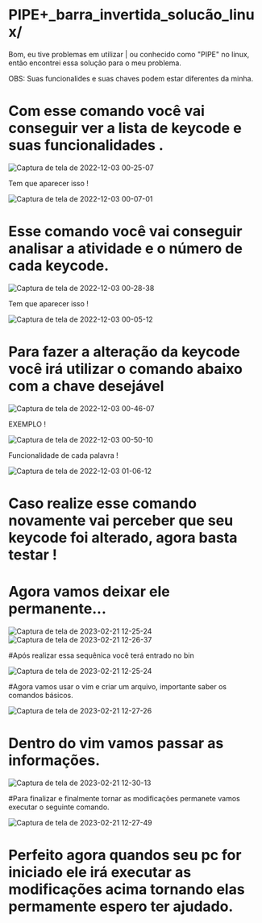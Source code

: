 # PIPE+_barra_invertida_solucão_linux/


Bom, eu tive problemas em utilizar | ou conhecido como "PIPE" no linux, então encontrei essa solução para o meu problema.


OBS: Suas funcionalides e suas chaves podem estar diferentes da minha.

# Com esse comando você vai conseguir ver a lista de keycode e suas funcionalidades .

![Captura de tela de 2022-12-03 00-25-07](https://user-images.githubusercontent.com/115439232/205420488-c9223592-c3b6-4a97-813a-85af0c9ebddb.png) 

Tem que aparecer isso !

![Captura de tela de 2022-12-03 00-07-01](https://user-images.githubusercontent.com/115439232/205420158-8f4f2759-ccd4-4a90-a02d-231f668e3b18.png)

# Esse comando você vai conseguir analisar a atividade e o número de cada keycode.

![Captura de tela de 2022-12-03 00-28-38](https://user-images.githubusercontent.com/115439232/205420836-e60cc903-ee16-4661-8d60-0148736ea728.png)

Tem que aparecer isso !

![Captura de tela de 2022-12-03 00-05-12](https://user-images.githubusercontent.com/115439232/205420882-db283e89-b6e9-4ba3-9e44-ff4d02084d27.png)

# Para fazer a alteração da keycode você irá utilizar o comando abaixo com a chave desejável
![Captura de tela de 2022-12-03 00-46-07](https://user-images.githubusercontent.com/115439232/205421144-0a3b30fa-70ad-4dc3-8326-6cc72b12da34.png)

EXEMPLO !

![Captura de tela de 2022-12-03 00-50-10](https://user-images.githubusercontent.com/115439232/205421271-6b019235-9c08-4636-9c0c-ebbcc245725a.png)

Funcionalidade de cada palavra !

![Captura de tela de 2022-12-03 01-06-12](https://user-images.githubusercontent.com/115439232/205421940-ad3a2bb0-a91a-4603-b09d-9405efd27b7e.png)

# Caso realize esse comando novamente vai perceber que seu keycode foi alterado, agora basta testar !

# Agora vamos deixar ele permanente...
![Captura de tela de 2023-02-21 12-25-24](https://user-images.githubusercontent.com/115439232/220388197-3bbd480e-0e6d-4c30-91b7-f6b65bd814a1.png)
![Captura de tela de 2023-02-21 12-26-37](https://user-images.githubusercontent.com/115439232/220388264-698fe390-3f71-4a54-a630-1dd9501bd994.png)

#Após realizar essa sequênica você terá entrado no bin 

![Captura de tela de 2023-02-21 12-25-24](https://user-images.githubusercontent.com/115439232/220388612-cd59a23b-61ff-4980-9579-e7c85c39dbca.png)

#Agora vamos usar o vim e criar um arquivo, importante saber os comandos básicos.

![Captura de tela de 2023-02-21 12-27-26](https://user-images.githubusercontent.com/115439232/220388946-60f07653-daec-4cfa-b779-7e0e7b032789.png)

# Dentro do vim vamos passar as informações.

![Captura de tela de 2023-02-21 12-30-13](https://user-images.githubusercontent.com/115439232/220389249-93acb07b-ad2d-4df9-8fe1-4b9cc8376ccd.png)

#Para finalizar e finalmente tornar as modificações permanete vamos executar o seguinte comando.

![Captura de tela de 2023-02-21 12-27-49](https://user-images.githubusercontent.com/115439232/220389746-154c29a6-dc37-493b-bbd4-08d0af1c8313.png)

# Perfeito agora quandos seu pc for iniciado ele irá executar as modificações acima tornando elas permamente espero ter ajudado.
